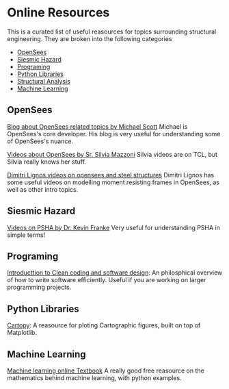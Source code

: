 # Online Resources

This is a curated list of useful reasources for topics surrounding structural engineering. They are broken into the following categories

- [OpenSees](#OpenSees)
- [Siesmic Hazard](#siesmic-hazard)
- [Programing](#programing)
- [Python Libraries](#Python-Libraries)
- [Structural Analysis]()
- [Machine Learning](#machine-learning)


## OpenSees
[Blog about OpenSees related topics by Michael Scott](https://portwooddigital.com/)
Michael is OpenSees's core developer. His blog is very useful for understanding some of OpenSees's nuance. 

[Videos about OpenSees by Sr. Silvia Mazzoni](https://www.youtube.com/c/SilviasBrainery/videos)
Silvia videos are on TCL, but Silvia really knows her stuff.

[Dimitri Lignos videos on opensees and steel structures](https://www.youtube.com/user/DLJapan/videos)
Dimitri Lignos has some useful videos on modelling moment resisting frames in OpenSees, as well as other intro topics.

## Siesmic Hazard
[Videos on PSHA by Dr. Kevin Franke](https://www.youtube.com/watch?v=sv5lxy74hxo&list=PLzBZ3hmMnx1ItfMeO9aGQ5PnC65_TeTBv&index=8)
Very useful for understanding PSHA in simple terms!


## Programing
[Introducttion to Clean coding and software design](https://www.youtube.com/watch?v=7EmboKQH8lM&t=1198s):
An philosphical overview of how to write software efficiently. Useful if you are working on larger programming projects.

## Python Libraries
[Cartopy](https://scitools.org.uk/cartopy/docs/latest/whats_new.html):
A reasource for ploting Cartographic figures, built on top of Matplotlib.

## Machine Learning
[Machine learning online Textbook](http://neuralnetworksanddeeplearning.com/index.html)
A really good free reasource on the mathematics behind machine learning, with python examples.



